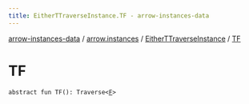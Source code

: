```yaml
---
title: EitherTTraverseInstance.TF - arrow-instances-data
---
```


[arrow-instances-data](../../index.html) / [arrow.instances](../index.html) / [EitherTTraverseInstance](index.html) / [TF](./-t-f.html)

# TF

`abstract fun TF(): Traverse<`[`F`](index.html#F)`>`